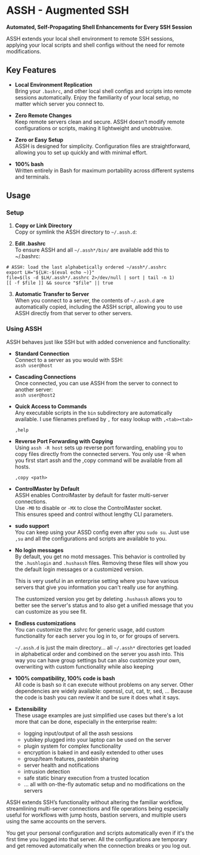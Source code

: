 # ASSH - Augmented SSH
**Automated, Self-Propagating Shell Enhancements for Every SSH Session**

ASSH extends your local shell environment to remote SSH sessions, applying
your local scripts and shell configs without the need for remote modifications.

## Key Features

- **Local Environment Replication**  
  Bring your `.bashrc`, and other local shell configs and scripts into
  remote sessions automatically. Enjoy the familiarity of your local setup,
  no matter which server you connect to.

- **Zero Remote Changes**  
  Keep remote servers clean and secure. ASSH doesn’t modify remote
  configurations or scripts, making it lightweight and unobtrusive.

- **Zero or Easy Setup**  
  ASSH is designed for simplicity. Configuration files are straightforward,
  allowing you to set up quickly and with minimal effort.

- **100% bash**  
  Written entirely in Bash for maximum portability across different systems
  and terminals.


## Usage

### Setup
1. **Copy or Link Directory**  
   Copy or symlink the ASSH directory to `~/.assh.d`:

2. **Edit .bashrc**  
   To ensure ASSH and all `~/.assh*/bin/` are available add this to ~/.bashrc:

```
# ASSH: load the last alphabetically ordered ~/assh*/.asshrc
export LH="${LH:-$(eval echo ~)}"
file=$(ls -d $LH/.assh*/.asshrc 2>/dev/null | sort | tail -n 1)
[[ -f $file ]] && source "$file" || true
```

3. **Automatic Transfer to Server**  
   When you connect to a server, the contents of `~/.assh.d` are automatically
   copied, including the ASSH script, allowing you to use ASSH directly from
   that server to other servers.

### Using ASSH
ASSH behaves just like SSH but with added convenience and functionality:

- **Standard Connection**  
  Connect to a server as you would with SSH:  
  `assh user@host`

- **Cascading Connections**  
  Once connected, you can use ASSH from the server to connect to another server:  
  `assh user@host2`

- **Quick Access to Commands**  
  Any executable scripts in the `bin` subdirectory are automatically available.
  I use filenames prefixed by `,` for easy lookup with `,<tab><tab>`

    `,help`

- **Reverse Port Forwarding with Copying**  
  Using `assh -R host` sets up reverse port forwarding, enabling you to copy
  files directly from the connected servers. You only use -R when you first
  start assh and the ,copy command will be available from all hosts.

    `,copy <path>`

- **ControlMaster by Default**  
  ASSH enables ControlMaster by default for faster multi-server connections.  
  Use `-M0` to disable or `-MX` to close the ControlMaster socket.  
  This ensures speed and control without lengthy CLI parameters.

- **sudo support**  
  You can keep using your ASSD config even after you `sudo su`.
  Just use `,su` and all the configurations and scripts are available to you.

- **No login messages**  
  By default, you get no motd messages. This behavior is controlled by the
  `.hushlogin` and `.hushassh` files. Removing these files will show you the
  default login messages or a customized version.

  This is very useful in an enterprise setting where you have various servers
  that give you information you can't really use for anything.

  The customized version you get by deleting `.hushassh` allows you to better see
  the server's status and to also get a unified message that you can customize
  as you see fit.

- **Endless customizations**  
  You can customize the .sshrc for generic usage, add custom functionality for
  each server you log in to, or for groups of servers.

  `~/.assh.d` is just the main directory... all `~/.assh*` directories get loaded
  in alphabetical order and combined on the server you assh into. This way you
  can have group settings but can also customize your own, overwriting with
  custom functionality while also keeping

- **100% compatibility, 100% code is bash**  
  All code is bash so it can execute without problems on any server. Other
  dependencies are widely available: openssl, cut, cat, tr, sed, ...
  Because the code is bash you can review it and be sure it does what it says.

- **Extensibility**  
  These usage examples are just simplified use cases but there's a lot more
  that can be done, especially in the enterprise realm:
  - logging input/output of all the assh sessions
  - yubikey plugged into your laptop can be used on the server
  - plugin system for complex functionality
  - encryption is baked in and easily extended to other uses
  - group/team features, pastebin sharing
  - server health and notifications
  - intrusion detection
  - safe static binary execution from a trusted location
  - ... all with on-the-fly automatic setup and no modifications on the servers

ASSH extends SSH’s functionality without altering the familiar workflow,
streamlining multi-server connections and file operations being especially
useful for workflows with jump hosts, bastion servers, and multiple users
using the same accounts on the servers.

You get your personal configuration and scripts automatically even if it's the
first time you logged into that server. All the configurations are temporary
and get removed automatically when the connection breaks or you log out.

